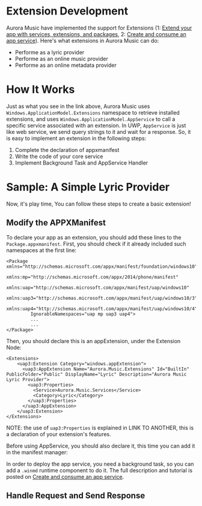 
# Extension Development

Aurora Music have implemented the support for Extensions (1: [Extend your app with services, extensions, and packages][1], 2: [Create and consume an app service][2]). Here's what extensions in Aurora Music can do:

 - Performe as a lyric provider
 - Performe as an online music provider
 - Performe as an online metadata provider

# How It Works
Just as what you see in the link above, Aurora Music uses `Windows.ApplicationModel.Extensions` namespace to retrieve installed extensions, and uses `Windows.ApplicationModel.AppService` to call a specific service associated with an extension. In UWP, `AppService` is just like web service, we send query strings to it and wait for a response. So, it is easy to implement an extension in the following steps:

 1. Complete the declaration of appxmanifest
 2. Write the code of your core service
 3. Implement Background Task and AppService Handler
 
# Sample: A Simple Lyric Provider
Now, it's play time, You can follow these steps to create a basic extension!

## Modify the APPXManifest ##
To declare your app as an extension, you should add these lines to the `Package.appxmanifest`. First, you should check if it already included such namespaces at the first line:

    <Package xmlns="http://schemas.microsoft.com/appx/manifest/foundation/windows10"
        	 xmlns:mp="http://schemas.microsoft.com/appx/2014/phone/manifest"
        	 xmlns:uap="http://schemas.microsoft.com/appx/manifest/uap/windows10" 
        	 xmlns:uap3="http://schemas.microsoft.com/appx/manifest/uap/windows10/3" 
        	 xmlns:uap4="http://schemas.microsoft.com/appx/manifest/uap/windows10/4" 
        	 IgnorableNamespaces="uap mp uap3 uap4">
			 ...
			 ...
	</Package>

Then, you should declare this is an appExtension, under the Extension Node:

    <Extensions>
        <uap3:Extension Category="windows.appExtension">
          <uap3:AppExtension Name="Aurora.Music.Extensions" Id="BuiltIn" PublicFolder="Public" DisplayName="Lyric" Description="Aurora Music Lyric Provider">
            <uap3:Properties>
              <Service>Aurora.Music.Services</Service>
              <Category>Lyric</Category>
            </uap3:Properties>
          </uap3:AppExtension>
        </uap3:Extension>
    </Extensions>

NOTE: the use of `uap3:Properties` is explained in LINK TO ANOTHER, this is a declaration of your extension's features.

Before using AppService, you should also declare it, this time you can add it in the manifest manager:


In order to deploy the app service, you need a background task, so you can add a `.winmd` runtime component to do it. The full description and tutorial is posted on [Create and consume an app service][2].

## Handle Request and Send Response ##


  [1]: https://docs.microsoft.com/en-us/windows/uwp/launch-resume/extend-your-app-with-services-extensions-packages
  [2]: https://docs.microsoft.com/en-us/windows/uwp/launch-resume/how-to-create-and-consume-an-app-service